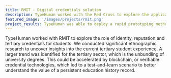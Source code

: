 ```yaml
---
title: RMIT - Digital credentials solution
description: TypeHuman worked with the Red Cross to explore the application of blockchain to better coordinate the identification of volunteer and humanitarian workers. 
featured_image: '/images/projects/rmit.png'
project_results: TypeHuman was able to deploy a rapid prototyping methodology of a blockchain credential system to uncover user experience insights with students, and make recommendations that align with the university’s strategy for industry-wide, blockchain-based, digital records of education histories. As a result, RMIT engaged with an existing credential vendor to pilot a blockchain technology.
---
```


TypeHuman worked with RMIT to explore the role of identity, reputation and tertiary credentials for students. We conducted significant ethnographic research to uncover insights into the current tertiary student experience. A larger trend was identified for the tertiary sector, which is the unbundling of university degrees. This could be accelerated by blockchain, or verifiable credential technologies, which led to a test-and-learn scenario to better understand the value of a persistent education history record.